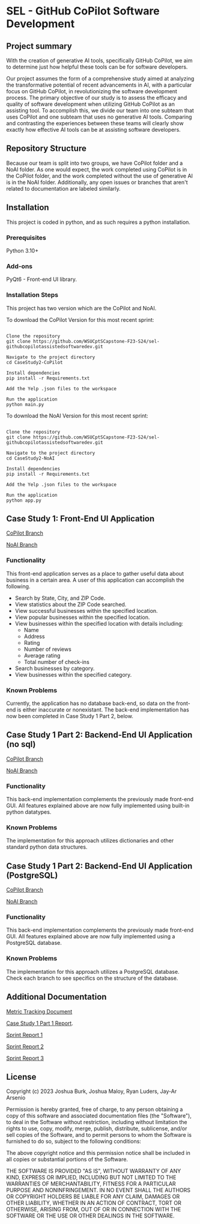 # SEL - GitHub CoPilot Software Development

## Project summary
With the creation of generative AI tools, specifically GitHub CoPilot, we aim to determine just how helpful these tools can be for software developers.

Our project assumes the form of a comprehensive study aimed at analyzing the transformative potential of recent advancements in AI, with a particular focus on GitHub CoPilot, in revolutionizing the software development process. The primary objective of our study is to assess the efficacy and quality of software development when utilizing GitHub CoPilot as an assisting tool. To accomplish this, we divide our team into one subteam that uses CoPilot and one subteam that uses no generative AI tools. Comparing and contrasting the experiences between these teams will clearly show exactly how effective AI tools can be at assisting software developers.

## Repository Structure
Because our team is split into two groups, we have CoPilot folder and a NoAI folder. As one would expect, the work completed using CoPilot is in the CoPilot folder, and the work completed without the use of generative AI is in the NoAI folder. Additionally, any open issues or branches that aren't related to documentation are labeled similarly.

## Installation
This project is coded in python, and as such requires a python installation.

### Prerequisites
Python 3.10+

### Add-ons
PyQt6 - Front-end UI library.

### Installation Steps
This project has two version which are the CoPilot and NoAI. 

To download the CoPilot Version for this most recent sprint:
```Download the Yelp Reviews.json files, these are too large to be uploaded to github.

Clone the repository
git clone https://github.com/WSUCptSCapstone-F23-S24/sel-githubcopilotassistedsoftwaredev.git

Navigate to the project directory
cd CaseStudy2-CoPilot

Install dependencies
pip install -r Requirements.txt

Add the Yelp .json files to the workspace

Run the application
python main.py
```
To download the NoAI Version for this most recent sprint:
```Download the Yelp Reviews.json files, these are too large to be uploaded to github.

Clone the repository
git clone https://github.com/WSUCptSCapstone-F23-S24/sel-githubcopilotassistedsoftwaredev.git

Navigate to the project directory
cd CaseStudy2-NoAI

Install dependencies
pip install -r Requirements.txt

Add the Yelp .json files to the workspace

Run the application
python app.py
```

## Case Study 1: Front-End UI Application
[CoPilot Branch](https://github.com/WSUCptSCapstone-F23-S24/sel-githubcopilotassistedsoftwaredev/tree/CaseStudy1-Copilot)

[NoAI Branch](https://github.com/WSUCptSCapstone-F23-S24/sel-githubcopilotassistedsoftwaredev/tree/CaseStudy1-NoAI)

### Functionality
This front-end application serves as a place to gather useful data about business in a certain area. A user of this application can accomplish the following.

* Search by State, City, and ZIP Code.
* View statistics about the ZIP Code searched.
* View successful businesses within the specified location.
* View popular businesses within the specified location.
* View businesses within the specified location with details including:
  * Name
  * Address
  * Rating
  * Number of reviews
  * Average rating 
  * Total number of check-ins
* Search businesses by category.
* View businesses within the specified category.

### Known Problems
Currently, the application has no database back-end, so data on the front-end is either inaccurate or nonexistant. The back-end implementation has now been completed in Case Study 1 Part 2, below.

## Case Study 1 Part 2: Backend-End UI Application (no sql)
[CoPilot Branch](https://github.com/WSUCptSCapstone-F23-S24/sel-githubcopilotassistedsoftwaredev/tree/CaseStudy2-CoPilot)

[NoAI Branch](https://github.com/WSUCptSCapstone-F23-S24/sel-githubcopilotassistedsoftwaredev/tree/CaseStudy2-NoAI)

### Functionality
This back-end implementation complements the previously made front-end GUI. All features explained above are now fully implemented using built-in python datatypes.

### Known Problems
The implementation for this approach utilizes dictionaries and other standard python data structures. 

## Case Study 1 Part 2: Backend-End UI Application (PostgreSQL)
[CoPilot Branch](https://github.com/WSUCptSCapstone-F23-S24/sel-githubcopilotassistedsoftwaredev/tree/CaseStudy2-approach2-CoPilot)

[NoAI Branch](https://github.com/WSUCptSCapstone-F23-S24/sel-githubcopilotassistedsoftwaredev/tree/CaseStudy2-NoAI/Approach%202)

### Functionality
This back-end implementation complements the previously made front-end GUI. All features explained above are now fully implemented using a PostgreSQL database.

### Known Problems
The implementation for this approach utilizes a PostgreSQL database. Check each branch to see specifics on the structure of the database.

## Additional Documentation
[Metric Tracking Document](https://docs.google.com/spreadsheets/d/1ymLoq1peAggIlSSYoW2vvT3tpB8PEj7SNVEC08-0Hpo/edit?usp=sharing)

[Case Study 1 Part 1 Report](https://docs.google.com/document/d/1Tt-thmhBi_Uz75E4v8us9cPoAFDKK6eRIz1PHmFuLgI/edit?usp=sharing).

[Sprint Report 1](https://github.com/WSUCptSCapstone-F23-S24/sel-githubcopilotassistedsoftwaredev/blob/main/Sprint1Report.md)

[Sprint Report 2](https://github.com/WSUCptSCapstone-F23-S24/sel-githubcopilotassistedsoftwaredev/blob/main/Sprint2Report.md)

[Sprint Report 3](https://github.com/WSUCptSCapstone-F23-S24/sel-githubcopilotassistedsoftwaredev/blob/main/Sprint3Report.md)



## License
Copyright (c) 2023 Joshua Burk, Joshua Maloy, Ryan Luders, Jay-Ar Arsenio

Permission is hereby granted, free of charge, to any person obtaining a copy
of this software and associated documentation files (the "Software"), to deal
in the Software without restriction, including without limitation the rights
to use, copy, modify, merge, publish, distribute, sublicense, and/or sell
copies of the Software, and to permit persons to whom the Software is
furnished to do so, subject to the following conditions:

The above copyright notice and this permission notice shall be included in all
copies or substantial portions of the Software.

THE SOFTWARE IS PROVIDED "AS IS", WITHOUT WARRANTY OF ANY KIND, EXPRESS OR
IMPLIED, INCLUDING BUT NOT LIMITED TO THE WARRANTIES OF MERCHANTABILITY,
FITNESS FOR A PARTICULAR PURPOSE AND NONINFRINGEMENT. IN NO EVENT SHALL THE
AUTHORS OR COPYRIGHT HOLDERS BE LIABLE FOR ANY CLAIM, DAMAGES OR OTHER
LIABILITY, WHETHER IN AN ACTION OF CONTRACT, TORT OR OTHERWISE, ARISING FROM,
OUT OF OR IN CONNECTION WITH THE SOFTWARE OR THE USE OR OTHER DEALINGS IN THE
SOFTWARE.
